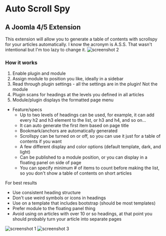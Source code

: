 # Auto Scroll Spy
## A Joomla 4/5 Extension

This extension will allow you to generate a table of contents with scrollspy for your articles automatically.
I know the acronym is A.S.S. That wasn't intentional but I'm too lazy to change it.
![screenshot 2](https://raw.githubusercontent.com/kevinsguides/auto-scrollspy/main/scrollspy-docs/scrollspy2.png)
### How it works
1. Enable plugin and module
2. Assign module to position you like, ideally in a sidebar
3. Read through plugin settings - all the settings are in the plugin! Not the module
4. Plugin scans for headings at the levels you defined in all articles
5. Module/plugin displays the formatted page menu

* Feature/specs
  * Up to two levels of headings can be  used, for example, it can add every h2 and h3 element to the list, or h3 and h4, and so on...
  * It can auto generate the first item based on page title
  * Bookmark/anchors are automatically generated
  * Scrollspy can be turned on or off, so you can use it just for a table of contents if you want
  * A few different display and color options (default template, dark, and light)
  * Can be published to a module position, or you can display in a floating panel on side of page
  * You can specify minimum # of items to count before making the list, so you don't show a table of contents on short articles

For best results
  * Use consistent heading structure
  * Don't use weird symbols or icons in headings
  * Use on a template that includes bootstrap (should be most templates)
  * Prefer module to the floating panel thing
  * Avoid using on articles with over 10 or so headings, at that point you should probably turn your article into separate pages

![screenshot 1](https://raw.githubusercontent.com/kevinsguides/auto-scrollspy/main/scrollspy-docs/scrollspy1.png)
![screenshot 3](https://raw.githubusercontent.com/kevinsguides/auto-scrollspy/main/scrollspy-docs/scrollspy3.png)
